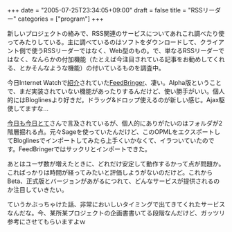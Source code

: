 +++
date = "2005-07-25T23:34:05+09:00"
draft = false
title = "RSSリーダー"
categories = ["program"]
+++

新しいプロジェクトの絡みで、RSS関連のサービスについてあれこれ調べたり使ってみたりしている。主に調べているのはソフトをダウンロードして、クライアント側で使うRSSリーダーではなく、Web型のもの。で、単なるRSSリーダーではなく、なんらかの付加機能（たとえば今注目されている記事をお勧めしてくれる、とかそんなような機能）の付いているものを調査中。

今日Internet Watchで<a href="http://internet.watch.impress.co.jp/cda/news/2005/07/25/8537.html">紹介</a>されていた<a href="http://feedbringer.net/">FeedBringer</a>、凄い。Alpha版ということで、まだ実装されていない機能があったりするんだけど、使い勝手がいい。個人的にはBloglinesより好きだ。ドラッグ&ドロップ使えるのが新しい感じ。Ajax駆使してますな…

<a href="http://www.u-1.net/t/20050725.html#p02">今日も今日とて</a>さんで言及されているが、個人的にありがたいのはフォルダが2階層掘れる点。元々Sageを使っていたんだけど、このOPMLをエクスポートしてBloglinesでインポートしてみたら上手くいかなくて、イラついていたのです。FeedBringerではサックリとインポートできた。

あとはユーザ数が増えたときに、どれだけ安定して動作するかって点が問題か。こればっかりは時間が経ってみたいと評価しようがないのだけど。これからBeta、正式版とバージョンがあがるにつれて、どんなサービスが提供されるのか注目していきたい。

ていうかぶっちゃけた話、非常においしいタイミングで出てきてくれたサービスなんだな。今、某所某プロジェクトの企画書書いてる段階なんだけど、ガッツリ参考にさせてもらいますよｗ
